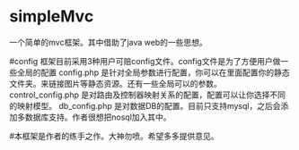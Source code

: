 # simpleMvc
一个简单的mvc框架。其中借助了java web的一些思想。

#config
框架目前采用3种用户可赔config文件。config文件是为了方便用户做一些全局的配置
config.php 是针对全局参数进行配置，你可以在里面配置你的静态文件夹。来链接图片等静态资源。还有一些全局可以的参数。
control_config.php 是对路由及控制器映射关系的配置，配置可以让你选择不同的映射模型。
db_config.php 是对数据DB的配置。目前只支持mysql，之后会添加多数据库支持。作者很想把nosql加入其中。

#本框架是作者的练手之作。大神勿喷。希望多多提供意见。
